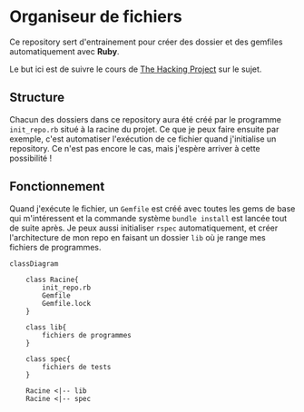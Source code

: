 # Organiseur de fichiers

Ce repository sert d'entrainement pour créer des dossier et des gemfiles
automatiquement avec **Ruby**.

Le but ici est de suivre le cours de [The Hacking Project](https://www.thehackingproject.org/fr/dashboard/courses/4/weeks/3/days/5) sur le sujet.

## Structure

Chacun des dossiers dans ce repository aura été créé par le programme `init_repo.rb`
situé à la racine du projet. Ce que je peux faire ensuite par exemple, c'est
automatiser l'exécution de ce fichier quand j'initialise un repository.
Ce n'est pas encore le cas, mais j'espère arriver à cette possibilité !

## Fonctionnement

Quand j'exécute le fichier, un `Gemfile` est créé avec toutes les gems de base qui
m'intéressent et la commande système `bundle install` est lancée tout de suite après.
Je peux aussi initialiser `rspec` automatiquement, et créer l'architecture de mon
repo en faisant un dossier `lib` où je range mes fichiers de programmes.

```mermaid
classDiagram

	class Racine{
		init_repo.rb
		Gemfile
		Gemfile.lock
	}

	class lib{
		fichiers de programmes
	}

	class spec{
		fichiers de tests
	}

	Racine <|-- lib
	Racine <|-- spec
```
